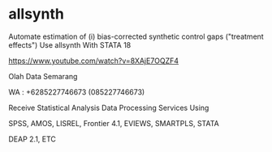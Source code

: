 # allsynth
Automate estimation of (i) bias-corrected synthetic control gaps ("treatment effects") Use allsynth With STATA 18

https://www.youtube.com/watch?v=8XAjE7OQZF4

Olah Data Semarang

WA : +6285227746673 (085227746673)

Receive Statistical Analysis Data Processing Services Using

SPSS, AMOS, LISREL, Frontier 4.1, EVIEWS, SMARTPLS, STATA

DEAP 2.1, ETC
